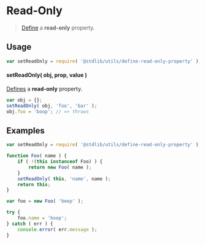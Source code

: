 Read-Only
===
> [Define][define-property] a __read-only__ property.


<!-- <usage> -->
## Usage

``` javascript
var setReadOnly = require( '@stdlib/utils/define-read-only-property' );
```

#### setReadOnly( obj, prop, value )

[Defines][define-property] a __read-only__ property.

``` javascript
var obj = {};
setReadOnly( obj, 'foo', 'bar' );
obj.foo = 'boop'; // => throws
```
<!-- </usage> -->


<!-- <examples> -->
## Examples

``` javascript
var setReadOnly = require( '@stdlib/utils/define-read-only-property' );

function Foo( name ) {
    if ( !(this instanceof Foo) ) {
        return new Foo( name );
    }
    setReadOnly( this, 'name', name );
    return this;
}

var foo = new Foo( 'beep' );

try {
    foo.name = 'boop';
} catch ( err ) {
    console.error( err.message );
}
```
<!-- </examples> -->


<!-- <links> -->
[define-property]: https://developer.mozilla.org/en-US/docs/Web/JavaScript/Reference/Global_Objects/Object/defineProperty
<!-- </links> -->
